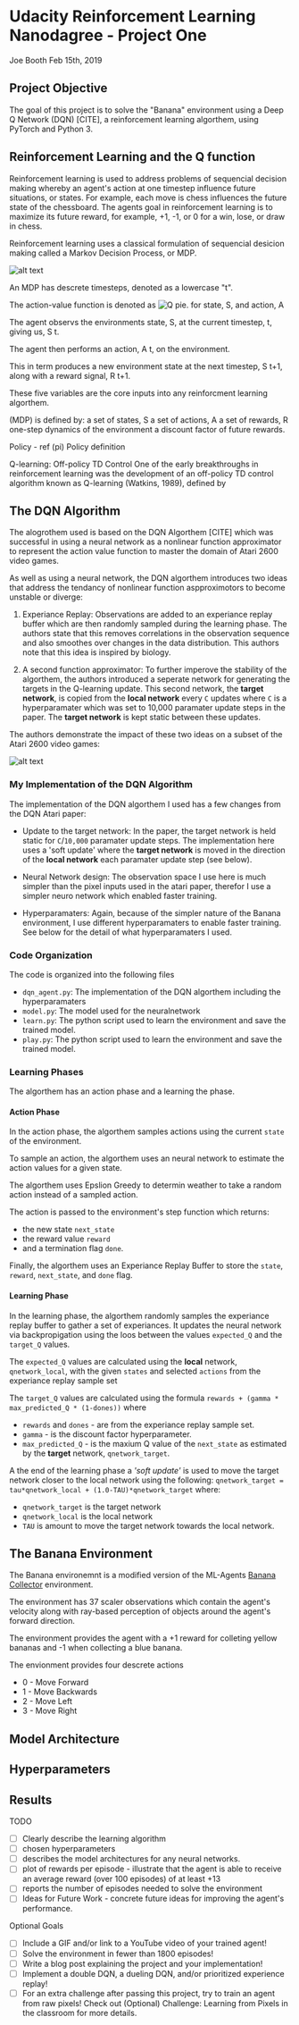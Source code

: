 [RLLoop]: images/ReinforcementLearningLoop.png "Reinforcement Learning Definition"
[Qpi]: images/(3.13)_Action-Value_Function_Qpi.png "Reinforcement Learning Definition"
[qpi(s,a)]: images/qpi(s,a).png "Q pie for state, S, and action, A"
[St]: images/qpi(s,a).png "State S, at timestep t."
[At]: images/qpi(s,a).png "Action A, at timestep t."

[DataTable3]: images/DataTable3.png "The effects of replay and separating the target Q-network"

# Udacity Reinforcement Learning Nanodagree - Project One
Joe Booth
Feb 15th, 2019

## Project Objective
The goal of this project is to solve the "Banana" environment using a Deep Q Network (DQN) [CITE], a reinforcement learning algorthem, using PyTorch and Python 3.


## Reinforcement Learning and the Q function

Reinforcement learning is used to address problems of sequencial decision making whereby an agent's action at one timestep influence future situations, or states. For example, each move is chess influences the future state of the chessboard. The agents goal in reinforcement learning is to maximize its future reward, for example, +1, -1, or 0 for a win, lose, or draw in chess.

Reinforcement learning uses a classical formulation of sequencial desicion making called a Markov Decision Process, or MDP. 

![alt text][RLLoop]

An MDP has descrete timesteps, denoted as a lowercase "t". 

The action-value function is denoted as ![Q pie. for state, S, and action, A][St] 

The agent observs the environments state, S, at the current timestep, t, giving us, S t. 

The agent then performs an action, A t, on the environment. 

This in term produces a new environment state at the next timestep, S t+1, along with a reward signal, R t+1.

These five variables are the core inputs into any reinforcment learning algorthem.



 (MDP) is defined by:
 a set of states, S
 a set of actions, A
 a set of rewards, R
 one-step dynamics of the environment
 a discount factor of future rewards.



Policy - ref (pi) Policy definition




Q-learning: Off-policy TD Control
One of the early breakthroughs in reinforcement learning was the development of an off-policy TD control algorithm known as Q-learning (Watkins, 1989), defined by


## The DQN Algorithm
The alogrothem used is based on the DQN Algorthem [CITE] which was successful in using a neural network as a nonlinear function approximator to represent the action value function to master the domain of Atari 2600 video games. 

As well as using a neural network, the DQN algorthem introduces two ideas that address the tendancy of nonlinear function aspproximotors to become unstable or diverge:

1) Experiance Replay: Observations are added to an experiance replay buffer which are then randomly sampled during the learning phase. The authors state that this removes correlations in the observation sequence and also smoothes over changes in the data distribution. This authors note that this idea is inspired by biology.

2) A second function approximator: To further imperove the stability of the algorthem, the authors introduced a seperate network for generating the targets in the Q-learning update. This second network, the **target network**, is copied from the **local network** every ```C``` updates where ```C``` is a hyperparamater which was set to 10,000 paramater update steps in the paper. The **target network** is kept static between these updates.


The authors demonstrate the impact of these two ideas on a subset of the Atari 2600 video games:

![alt text][DataTable3]

### My Implementation of the DQN Algorithm

The implementation of the DQN algorthem I used has a few changes from the DQN Atari paper:

* Update to the target network: In the paper, the target network is held static for ```C```/```10,000``` paramater update steps. The implementation here uses a 'soft update' where the **target network** is moved in the direction of the **local network** each paramater update step (see below).

* Neural Network design: The observation space I use here is much simpler than the pixel inputs used in the atari paper, therefor I use a simpler neuro network which enabled faster training.

* Hyperparamaters: Again, because of the simpler nature of the Banana environment, I use different hyperparamaters to enable faster training. See below for the detail of what hyperparamaters I used.

### Code Organization

The code is organized into the following files

* ```dqn_agent.py```: The implementation of the DQN algorthem including the hyperparamaters
* ```model.py```: The model used for the neuralnetwork
* ```learn.py```: The python script used to learn the environment and save the trained model.
* ```play.py```: The python script used to learn the environment and save the trained model.



### Learning Phases

The algorthem has an action phase and a learning the phase. 

#### Action Phase
In the action phase, the algorthem samples actions using the current ```state``` of the environment. 

To sample an action, the algorthem uses an neural network to estimate the action values for a given state. 

The algorthem uses Epslion Greedy to determin weather to take a random action instead of a sampled action. 

The action is passed to the environment's step function which returns:

* the new state ```next_state```
* the reward value ```reward```
* and a termination flag ```done```. 

Finally, the algorthem uses an Experiance Replay Buffer to store the ```state```, ```reward```, ```next_state```, and ```done``` flag.

#### Learning Phase
In the learning phase, the algorthem randomly samples the experiance replay buffer to gather a set of experiances. It updates the neural network via backpropigation using the loos between the values ```expected_Q``` and the ```target_Q``` values.

The ```expected_Q``` values are calculated using the **local** network, ```qnetwork_local```, with the given ```states``` and selected ```actions``` from the experiance replay sample set

The ```target_Q``` values are calculated using the formula ```rewards + (gamma * max_predicted_Q * (1-dones))``` where

 * ```rewards``` and ```dones``` - are from the experiance replay sample set.
 * ```gamma``` - is the discount factor hyperparameter.
 * ```max_predicted_Q``` - is the maxium Q value of the ```next_state``` as estimated by the **target** network, ```qnetwork_target```.

 A the end of the learning phase a *'soft update'* is used to move the target network closer to the local network using the following: ```qnetwork_target = tau*qnetwork_local + (1.0-TAU)*qnetwork_target``` where:

 * ```qnetwork_target``` is the target network
 * ```qnetwork_local``` is the local network
 * ```TAU``` is amount to move the target network towards the local network.


## The Banana Environment
The Banana environemnt is a modified version of the ML-Agents [Banana Collector](https://github.com/Unity-Technologies/ml-agents/blob/0.4.0/docs/Learning-Environment-Examples.md#banana-collector) environment.

The environment has 37 scaler observations which contain the agent's velocity along with ray-based perception of objects around the agent's forward direction.

The environment provides the agent with a +1 reward for colleting yellow bananas and -1 when collecting a blue banana.

The envionment provides four descrete actions

 * 0 - Move Forward
 * 1 - Move Backwards
 * 2 - Move Left
 * 3 - Move Right


## Model Architecture 




## Hyperparameters





## Results


TODO

* [ ] Clearly describe the learning algorithm 
* [ ] chosen hyperparameters
* [ ] describes the model architectures for any neural networks.
* [ ] plot of rewards per episode - illustrate that the agent is able to receive an average reward (over 100 episodes) of at least +13
* [ ] reports the number of episodes needed to solve the environment
* [ ] Ideas for Future Work - concrete future ideas for improving the agent's performance.

Optional Goals
* [ ] Include a GIF and/or link to a YouTube video of your trained agent!
* [ ] Solve the environment in fewer than 1800 episodes!
* [ ] Write a blog post explaining the project and your implementation!
* [ ] Implement a double DQN, a dueling DQN, and/or prioritized experience replay!
* [ ] For an extra challenge after passing this project, try to train an agent from raw pixels! Check out (Optional) Challenge: Learning from Pixels in the classroom for more details.
